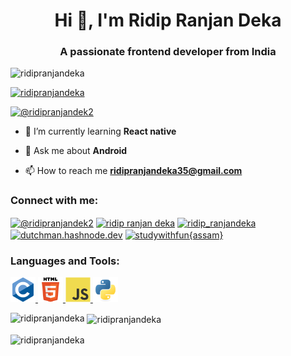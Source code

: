 <h1 align="center">Hi 👋, I'm Ridip Ranjan Deka</h1>
<h3 align="center">A passionate frontend developer from India</h3>

<p align="left"> <img src="https://komarev.com/ghpvc/?username=ridipranjandeka&label=Profile%20views&color=0e75b6&style=flat" alt="ridipranjandeka" /> </p>

<p align="left"> <a href="https://github.com/ryo-ma/github-profile-trophy"><img src="https://github-profile-trophy.vercel.app/?username=ridipranjandeka" alt="ridipranjandeka" /></a> </p>

<p align="left"> <a href="https://twitter.com/@ridipranjandek2" target="blank"><img src="https://img.shields.io/twitter/follow/@ridipranjandek2?logo=twitter&style=for-the-badge" alt="@ridipranjandek2" /></a> </p>

- 🌱 I’m currently learning **React native**

- 💬 Ask me about **Android**

- 📫 How to reach me **ridipranjandeka35@gmail.com**

<h3 align="left">Connect with me:</h3>
<p align="left">
<a href="https://twitter.com/@ridipranjandek2" target="blank"><img align="center" src="https://raw.githubusercontent.com/rahuldkjain/github-profile-readme-generator/master/src/images/icons/Social/twitter.svg" alt="@ridipranjandek2" height="30" width="40" /></a>
<a href="https://linkedin.com/in/ridip ranjan deka" target="blank"><img align="center" src="https://raw.githubusercontent.com/rahuldkjain/github-profile-readme-generator/master/src/images/icons/Social/linked-in-alt.svg" alt="ridip ranjan deka" height="30" width="40" /></a>
<a href="https://instagram.com/ridip_ranjandeka" target="blank"><img align="center" src="https://raw.githubusercontent.com/rahuldkjain/github-profile-readme-generator/master/src/images/icons/Social/instagram.svg" alt="ridip_ranjandeka" height="30" width="40" /></a>
<a href="https://hashnode.com/dutchman.hashnode.dev" target="blank"><img align="center" src="https://raw.githubusercontent.com/rahuldkjain/github-profile-readme-generator/master/src/images/icons/Social/hashnode.svg" alt="dutchman.hashnode.dev" height="30" width="40" /></a>
<a href="https://www.youtube.com/c/studywithfun{assam}" target="blank"><img align="center" src="https://raw.githubusercontent.com/rahuldkjain/github-profile-readme-generator/master/src/images/icons/Social/youtube.svg" alt="studywithfun{assam}" height="30" width="40" /></a>
</p>

<h3 align="left">Languages and Tools:</h3>
<p align="left"> <a href="https://www.cprogramming.com/" target="_blank" rel="noreferrer"> <img src="https://raw.githubusercontent.com/devicons/devicon/master/icons/c/c-original.svg" alt="c" width="40" height="40"/> </a> <a href="https://www.w3.org/html/" target="_blank" rel="noreferrer"> <img src="https://raw.githubusercontent.com/devicons/devicon/master/icons/html5/html5-original-wordmark.svg" alt="html5" width="40" height="40"/> </a> <a href="https://developer.mozilla.org/en-US/docs/Web/JavaScript" target="_blank" rel="noreferrer"> <img src="https://raw.githubusercontent.com/devicons/devicon/master/icons/javascript/javascript-original.svg" alt="javascript" width="40" height="40"/> </a> <a href="https://www.python.org" target="_blank" rel="noreferrer"> <img src="https://raw.githubusercontent.com/devicons/devicon/master/icons/python/python-original.svg" alt="python" width="40" height="40"/> </a> </p>

<p><img align="left" src="https://github-readme-stats.vercel.app/api/top-langs?username=ridipranjandeka&show_icons=true&locale=en&layout=compact" alt="ridipranjandeka" /></p>

<p>&nbsp;<img align="center" src="https://github-readme-stats.vercel.app/api?username=ridipranjandeka&show_icons=true&locale=en" alt="ridipranjandeka" /></p>

<p><img align="center" src="https://github-readme-streak-stats.herokuapp.com/?user=ridipranjandeka&" alt="ridipranjandeka" /></p>
